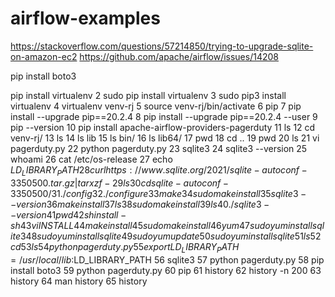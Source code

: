 # airflow-examples


https://stackoverflow.com/questions/57214850/trying-to-upgrade-sqlite-on-amazon-ec2
https://github.com/apache/airflow/issues/14208

pip install boto3

 pip install virtualenv
    2  sudo pip install virtualenv
    3  sudo pip3 install virtualenv
    4  virtualenv venv-rj
    5  source venv-rj/bin/activate
    6  pip
    7  pip install --upgrade pip==20.2.4
    8  pip install --upgrade pip==20.2.4 --user
    9  pip --version
   10  pip install apache-airflow-providers-pagerduty
   11  ls
   12  cd venv-rj/
   13  ls
   14  ls lib
   15  ls bin/
   16  ls lib64/
   17  pwd
   18  cd ..
   19  pwd
   20  ls
   21  vi pagerduty.py
   22  python pagerduty.py
   23  sqlite3
   24  sqlite3 --version
   25  whoami
   26  cat /etc/os-release
   27  echo $LD_LIBRARY_PATH
   28  curl https://www.sqlite.org/2021/sqlite-autoconf-3350500.tar.gz | tar xzf -
   29  ls
   30  cd sqlite-autoconf-3350500/
   31  ./config
   32  ./configure
   33  make
   34  sudo make install
   35  sqlite3 --version
   36  make install
   37  ls
   38  sudo make install
   39  ls
   40  ./sqlite3 --version
   41  pwd
   42  sh install-sh
   43  vi INSTALL
   44  make install
   45  sudo make install
   46  yum
   47  sudo yum install sqlite3
   48  sudo yum install sqlite
   49  sudo yum update
   50  sudo yum install sqlite
   51  ls
   52  cd
   53  ls
   54  python pagerduty.py
   55  export LD_LIBRARY_PATH=/usr/local/lib:$LD_LIBRARY_PATH
   56  sqlite3
   57  python pagerduty.py
   58  pip install boto3
   59  python pagerduty.py
   60  pip
   61  history
   62  history -n 200
   63  history
   64  man history
   65  history